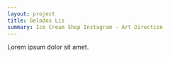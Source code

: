 ```yaml
---
layout: project
title: Gelados Lis
summary: Ice Cream Shop Instagram - Art Direction
---
```


Lorem ipsum dolor sit amet.
